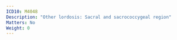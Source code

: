 ```yaml
---
ICD10: M4048
Description: "Other lordosis: Sacral and sacrococcygeal region"
Matters: No
Weight: 0
---
```


